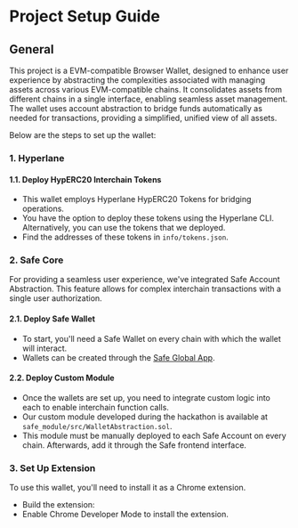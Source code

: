 # Project Setup Guide

## General

This project is a EVM-compatible Browser Wallet, designed to enhance user experience by abstracting the complexities associated with managing assets across various EVM-compatible chains. It consolidates assets from different chains in a single interface, enabling seamless asset management. The wallet uses account abstraction to bridge funds automatically as needed for transactions, providing a simplified, unified view of all assets.

Below are the steps to set up the wallet:

### 1. Hyperlane

#### 1.1. Deploy HypERC20 Interchain Tokens

- This wallet employs Hyperlane HypERC20 Tokens for bridging operations.
- You have the option to deploy these tokens using the Hyperlane CLI. Alternatively, you can use the tokens that we deployed.
- Find the addresses of these tokens in `info/tokens.json`.

### 2. Safe Core

For providing a seamless user experience, we've integrated Safe Account Abstraction. This feature allows for complex interchain transactions with a single user authorization.

#### 2.1. Deploy Safe Wallet

- To start, you'll need a Safe Wallet on every chain with which the wallet will interact.
- Wallets can be created through the [Safe Global App](https://app.safe.global/welcome).

#### 2.2. Deploy Custom Module

- Once the wallets are set up, you need to integrate custom logic into each to enable interchain function calls.
- Our custom module developed during the hackathon is available at `safe_module/src/WalletAbstraction.sol`.
- This module must be manually deployed to each Safe Account on every chain. Afterwards, add it through the Safe frontend interface.

### 3. Set Up Extension

To use this wallet, you'll need to install it as a Chrome extension.

- Build the extension:
- Enable Chrome Developer Mode to install the extension.
